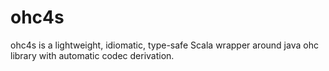 # ohc4s
ohc4s is a lightweight, idiomatic, type-safe Scala wrapper around java ohc library with automatic codec derivation.
